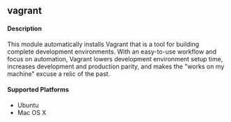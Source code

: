 ## vagrant

#### Description

This module automatically installs Vagrant that is a tool for building complete
development environments. With an easy-to-use workflow and focus on automation,
Vagrant lowers development environment setup time, increases development and
production parity, and makes the "works on my machine" excuse a relic of the
past.

#### Supported Platforms

 * Ubuntu
 * Mac OS X
